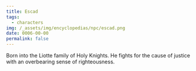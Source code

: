 ```yaml
---
title: Escad
tags:
  - characters
img: /_assets/img/encyclopedias/npc/escad.png
date: 0006-00-00
permalink: false
---
```

Born into the Liotte family of Holy Knights. He fights for the cause of justice with an overbearing sense of righteousness.